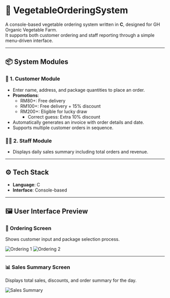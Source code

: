 # 🥬 VegetableOrderingSystem

A console-based vegetable ordering system written in **C**, designed for GH Organic Vegetable Farm.  
It supports both customer ordering and staff reporting through a simple menu-driven interface.

---

## 📦 System Modules

### 👤 1. Customer Module
- Enter name, address, and package quantities to place an order.
- **Promotions**:
  - RM80+: Free delivery
  - RM100+: Free delivery + 15% discount
  - RM200+: Eligible for lucky draw  
    - Correct guess: Extra 10% discount
- Automatically generates an invoice with order details and date.
- Supports multiple customer orders in sequence.

### 🧑‍🌾 2. Staff Module
- Displays daily sales summary including total orders and revenue.

---

## ⚙️ Tech Stack
- **Language**: C
- **Interface**: Console-based
---

## 🖼️ User Interface Preview

### 🛒 Ordering Screen
Shows customer input and package selection process.

![Ordering 1](https://github.com/user-attachments/assets/788ab768-f17b-4f94-8580-5758124795b7)
![Ordering 2](https://github.com/user-attachments/assets/3291a43f-4a30-46f6-b931-3147c5e8b502)

---

### 📊 Sales Summary Screen
Displays total sales, discounts, and order summary for the day.

![Sales Summary](https://github.com/user-attachments/assets/9341a906-5a8a-4e60-ac23-f77be2bbff27)
